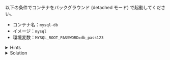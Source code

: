 以下の条件でコンテナをバックグラウンド (detached モード) で起動してください。

- コンテナ名：`mysql-db`
- イメージ：`mysql`
- 環境変数：`MYSQL_ROOT_PASSWORD=db_pass123`

<details>
  <summary>Hints</summary>

`-e MYSQL_ROOT_PASSWORD=db_pass123` で環境変数を設定します。

</details>

<details>
  <summary>Solution</summary>

`docker run -d -e MYSQL_ROOT_PASSWORD=db_pass123 --name mysql-db mysql`{{execute}} を実行します。
コンテナ内から環境変数を確認するには `docker exec -it mysql-db env`{{execute}}を実行します。 

</details>